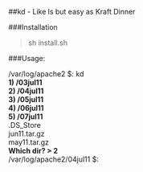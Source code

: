 ##kd - Like ls but easy as Kraft Dinner

###Installation

> sh install.sh

###Usage:

/var/log/apache2 $: kd  
**1) /03jul11**  
**2) /04jul11**  
**3) /05jul11**  
**4) /06jul11**  
**5) /07jul11**  
.DS_Store  
jun11.tar.gz  
may11.tar.gz  
**Which dir? > 2**  
/var/log/apache2/04jul11 $:

